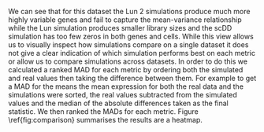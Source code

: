We can see that for this dataset the Lun 2 simulations produce much more highly variable genes and fail to capture the mean-variance relationship while the Lun simulation produces smaller library sizes and the scDD simulation has too few zeros in both genes and cells. While this view allows us to visually inspect how simulations compare on a single dataset it does not give a clear indication of which simulation performs best on each metric or allow us to compare simulations across datasets. In order to do this we calculated a ranked MAD for each metric by ordering both the simulated and real values then taking the difference between them. For example to get a MAD for the means the mean expression for both the real data and the simulations were sorted, the real values subtracted from the simulated values and the median of the absolute differences taken as the final statistic. We then ranked the MADs for each metric. Figure \ref{fig:comparison} summarises the results are a heatmap.